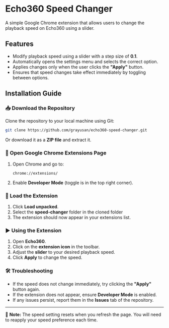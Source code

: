 # Echo360 Speed Changer

A simple Google Chrome extension that allows users to change the playback speed on Echo360 using a slider.

## Features
- Modify playback speed using a slider with a step size of **0.1**.
- Automatically opens the settings menu and selects the correct option.
- Applies changes only when the user clicks the **"Apply"** button.
- Ensures that speed changes take effect immediately by toggling between options.

## Installation Guide

### 📥 Download the Repository
Clone the repository to your local machine using Git:
```sh
git clone https://github.com/grayusan/echo360-speed-changer.git
```
Or download it as a **ZIP file** and extract it.

### 🔧 Open Google Chrome Extensions Page
1. Open Chrome and go to:
   ```
   chrome://extensions/
   ```
2. Enable **Developer Mode** (toggle is in the top right corner).

### 📂 Load the Extension
1. Click **Load unpacked**.
2. Select the **speed-changer** folder in the cloned folder
3. The extension should now appear in your extensions list.

### ▶️ Using the Extension
1. Open **Echo360**.
2. Click on the **extension icon** in the toolbar.
3. Adjust the **slider** to your desired playback speed.
4. Click **Apply** to change the speed.

### 🛠 Troubleshooting
- If the speed does not change immediately, try clicking the **"Apply"** button again.
- If the extension does not appear, ensure **Developer Mode** is enabled.
- If any issues persist, report them in the **Issues** tab of the repository.

---
📌 **Note:** The speed setting resets when you refresh the page. You will need to reapply your speed preference each time.